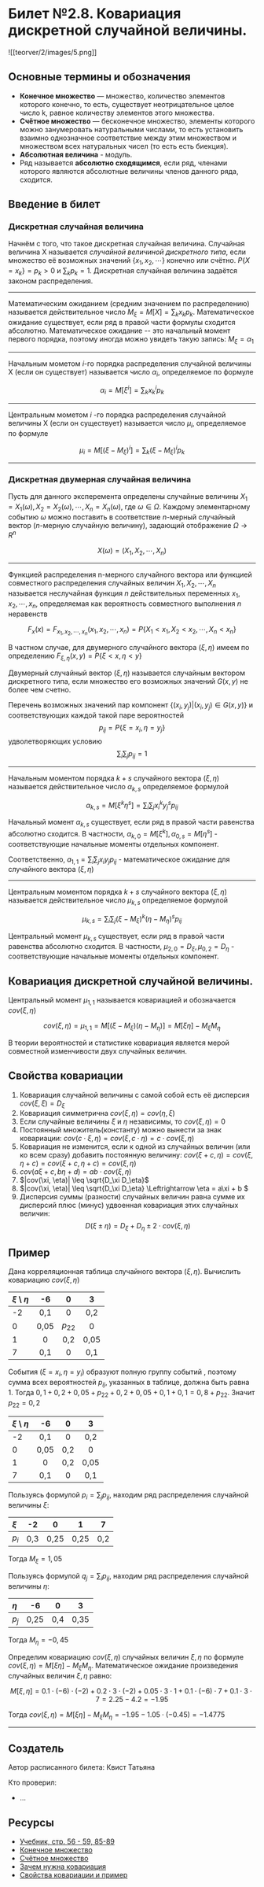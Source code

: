 # Билет №2.8. Ковариация дискретной случайной величины.


![[teorver/2/images/5.png]]

## Основные термины и обозначения

- **Конечное множество** — множество, количество элементов которого конечно, то есть, существует неотрицательное целое число k, равное количеству элементов этого множества.
- **Счётное множество** — бесконечное множество, элементы которого можно занумеровать натуральными числами, то есть установить взаимно однозначное соответствие между этим множеством и множеством всех натуральных чисел (то есть есть биекция).
- **Абсолютная величина** - модуль.
- Ряд называется **абсолютно сходящимся**, если ряд, членами которого являются абсолютные величины членов данного ряда, сходится.

## Введение в билет

### Дискретная случайная величина

Начнём с того, что такое дискретная случайная величина. Случайная величина X называется _случайной величиной дискретного типа_, если множество её возможных значений $\lbrace x_1, x_2, \cdots \rbrace$ конечно или счётно. $P \lbrace X = x_k \rbrace = p_k > 0$ и 
$\displaystyle \sum_{k}p_k = 1$.
Дискретная случайная величина задаётся законом распределения.

---

Математическим ожиданием (средним значением по распределению) называется действительное число $\displaystyle M_\xi = M[X] = \sum_{k}x_kp_k$. Математическое ожидание существует, если ряд в правой части формулы сходится абсолютно. Математическое ожидание -- это начальный момент первого порядка, поэтому иногда можно увидеть такую запись: $M_\xi = \alpha_1$

---

Начальным мометом $i$-го порядка распределения случайной величины Х (если он существует) называется число 
$\alpha_i$, определяемое по формуле 

$$\displaystyle \alpha_i = M[\xi^i] = \sum_{k}x_k^ip_k$$

---

Центральным мометом $i$ -го порядка распределения случайной величины Х (если он существует) называется число 
$\mu_i$, определяемое по формуле 

$$\displaystyle \mu_i = M[(\xi - M_\xi)^i] = \sum_{k}(\xi - M_\xi)^ip_k$$

---

### Дискретная двумерная случайная величина

Пусть для данного эксперемента определены случайные величины $X_1 = X_1(\omega), X_2 = X_2(\omega), \cdots, X_n = X_n(\omega)$,
где $\omega \in \Omega$. Каждому элементарному событию
$\omega$  можно поставить в соответствие 
$n$-мерный случайный вектор 
($n$-мерную случайную величину), задающий отображение 
$\Omega \to R^n$

$$X(\omega) = \left(X_1, X_2, \cdots, X_n \right)
$$

---

Функцией распределения n-мерного случайного вектора или функцией совместного распределения случайных величин $X_1, X_2, \cdots, X_n$ называется неслучайная функция 
$n$ действительных переменных
$x_1, x_2, \cdots, x_n$, определяемая как вероятность совместного выполнения 
$n$ неравенств

$$F_x(x) = F_{x_1, x_2, \cdots, x_n}(x_1, x_2, \cdots, x_n) = P \lbrace X_1 < x_1, X_2 < x_2, \cdots, X_n < x_n \rbrace$$

В частном случае, для двумерного случайного вектора ($\xi, \eta$) имеем по определению $F_{\xi, \eta}(x, y) = P\lbrace \xi < x, \eta < y \rbrace$

Двумерный случайный вектор $(\xi, \eta)$ называется случайным вектором дискретного типа, если множество его возможных значений 
$G(x, y)$ не более чем счетно.

Перечень возможных значений пар компонент $\lbrace (x_i, y_j) | (x_i, y_j) \in G(x, y) \rbrace$ и соответствующих каждой такой паре вероятностей 
$$p_{ij} = P\lbrace \xi = x_i, \eta = y_j \rbrace$$
удволетворяющих условию
$$\displaystyle \sum_{i}\sum_j p_{ij} = 1$$

---

Начальным моментом порядка $k + s$ случайного вектора 
$(\xi, \eta)$ называется действительное 
число $\alpha_{k, s}$ определяемое формулой 

$$\displaystyle \alpha_{k, s} = M[\xi^k \eta^s] = \sum_{i}\sum_{j} x_i^k y_j^sp_{ij}$$

Начальный момент $\alpha_{k, s}$ существует, если ряд в правой части равенства абсолютно сходится. 
В частности, $\alpha_{k, 0} = M[\xi^k], \alpha_{0, s} = M[\eta^s]$ - соответствующие начальные моменты отдельных компонент.

Соответственно, $\displaystyle a_{1, 1} = \sum_i\sum_jx_iy_jp_{ij}$ - математическое ожидание
для случайного вектора $(\xi, \eta)$

---
Центральным моментом порядка $k + s$ случайного вектора 
$(\xi, \eta)$ называется действительное 
число $\mu_{k, s}$ определяемое формулой 

$$\displaystyle \mu_{k, s} = \sum_{i}\sum_{j} (\xi - M_\xi)^k (\eta - M_\eta)^sp_{ij}$$

Центральный момент $\mu_{k, s}$ существует, если ряд в правой части равенства абсолютно сходится. 
В частности, $\mu_{2, 0} = D_\xi, \mu_{0, 2} = D_\eta$ - соответствующие начальные моменты отдельных компонент.

## Ковариация дискретной случайной величины.
Центральный момент $\mu_{1, 1}$ называется ковариацией 
и обозначается $cov(\xi, \eta)$

$$cov(\xi, \eta) = \mu_{1, 1} = M[(\xi - M_\xi)(\eta - M_\eta)] = M[\xi\eta] - M_\xi M_\eta $$

В теории вероятностей и статистике ковариация является мерой совместной изменчивости двух случайных величин.

## Свойства ковариации

1. Ковариация случайной величины с самой собой есть её дисперсия $cov(\xi, \xi) = D_\xi$
2. Ковариация симметрична $cov(\xi, \eta) = cov(\eta, \xi)$
3. Если случайные величины $\xi$ 
и $\eta$ независимы, 
то $cov(\xi, \eta) = 0$
4. Постоянный множитель(константу) можно вынести за знак ковариации: $cov(c\cdot \xi, \eta) = cov(\xi, c\cdot \eta) = c\cdot cov(\xi, \eta)$
5. Ковариация не изменится, если к одной из случайных величин (или ко всем сразу) добавить постоянную величину: $cov(\xi + c, \eta) = cov(\xi, \eta + c) = cov(\xi + c, \eta + c) = cov(\xi, \eta)$  
6. $cov(a\xi + c, b\eta + d) = ab\cdot cov(\xi, \eta)$
7. $|cov(\xi, \eta)| \leq \sqrt{D_\xi D_\eta}$
8. $|cov(\xi, \eta)| \leq \sqrt{D_\xi D_\eta} \Leftrightarrow \eta = a\xi + b $
9. Дисперсия суммы (разности) случайных величин равна сумме их дисперсий плюс (минус) удвоенная ковариация этих случайных величин:
$$D(\xi \pm \eta) = D_\xi + D_\eta \pm 2\cdot cov(\xi, \eta)$$

## Пример

Дана корреляционная таблица случайного вектора $(\xi, \eta)$. Вычислить ковариацию $cov(\xi, \eta)$

| $\xi$ \ $\eta$| -6  | 0       | 3   |
| :---          |:---:|:---:    |:---:|
| -2            | 0,1 | 0       | 0,2 |
| 0             | 0,05| $p_{22}$| 0   |
| 1             | 0   | 0,2     | 0,05|
| 7             | 0,1 | 0       | 0,1 |

События $(\xi = x_i, \eta = y_i)$ образуют полную группу событий , поэтому сумма всех вероятностей 
$p_{ij}$, указанных в таблице, должна быть равна 1. 
Тогда $0,1 + 0,2 + 0,05 + p_{22} + 0,2 + 0,05 + 0,1 + 0,1 = 0,8 + p_{22}$. Значит
$p_{22} = 0,2$ 

| $\xi$ \ $\eta$| -6  | 0       | 3   |
| :---          |:---:|:---:    |:---:|
| -2            | 0,1 | 0       | 0,2 |
| 0             | 0,05| 0,2     | 0   |
| 1             | 0   | 0,2     | 0,05|
| 7             | 0,1 | 0       | 0,1 |

Пользуясь формулой $\displaystyle p_i = \sum_{j}p_{ij}$, находим ряд распределения случайной величины 
$\xi$:

| $\xi$ | -2  | 0   | 1   | 7   |
| :---  |:---:|:---:|:---:|:---:|
| $p_i$ | 0,3 | 0,25| 0,25| 0,2 |

Тогда $M_\xi = 1,05$

Пользуясь формулой $\displaystyle q_j = \sum_{i}p_{ij}$, находим ряд распределения случайной величины 
$\eta$:

| $\eta$ | -6  | 0   | 3   |
| :---   |:---:|:---:|:---:|
| $p_j$  | 0,25| 0,4 | 0,35|

Тогда $M_\eta = -0,45$

Определим ковариацию $cov(\xi, \eta)$ случайных величин 
$\xi, \eta$ по формуле 
$cov(\xi, \eta) = M[\xi\eta] - M_\xi M_\eta$.
Математическое ожидание произведения случайных величин $\xi, \eta$ равно:

$$M[\xi, \eta] = 0.1\cdot (-6)\cdot (-2) +0.2\cdot 3\cdot (-2) + 0.05\cdot 3\cdot 1 + 0.1\cdot (-6)\cdot 7 + 0.1 \cdot  3 \cdot 7 = 2.25 -4.2  = -1.95$$

Тогда $cov(\xi, \eta) =  M[\xi\eta] - M_\xi M_\eta = -1.95 - 1.05\cdot (-0.45) = -1.4775$

---
## Создатель

Автор расписанного билета: Квист Татьяна

Кто проверил:
- ...

## Ресурсы
- [Учебник, стр. 56 - 59, 85-89 ](https://studizba.com/files/show/pdf/18027-4-4-chast.html)
- [Конечное множество](https://dic.academic.ru/dic.nsf/ruwiki/977727)
- [Счётное множество](https://dic.academic.ru/dic.nsf/ruwiki/1363#:~:text=%D0%A1%D1%87%D1%91%D1%82%D0%BD%D0%BE%D0%B5%20%D0%BC%D0%BD%D0%BE%D0%B6%D0%B5%D1%81%D1%82%D0%B2%D0%BE%20%E2%80%94%20%D0%B1%D0%B5%D1%81%D0%BA%D0%BE%D0%BD%D0%B5%D1%87%D0%BD%D0%BE%D0%B5%20%D0%BC%D0%BD%D0%BE%D0%B6%D0%B5%D1%81%D1%82%D0%B2%D0%BE%2C%20%D1%8D%D0%BB%D0%B5%D0%BC%D0%B5%D0%BD%D1%82%D1%8B,%D0%B8%20%D0%BC%D0%BD%D0%BE%D0%B6%D0%B5%D1%81%D1%82%D0%B2%D0%BE%D0%BC%20%D0%B2%D1%81%D0%B5%D1%85%20%D0%BD%D0%B0%D1%82%D1%83%D1%80%D0%B0%D0%BB%D1%8C%D0%BD%D1%8B%D1%85%20%D1%87%D0%B8%D1%81%D0%B5%D0%BB.)
- [Зачем нужна ковариация](https://ru.wikipedia.org/wiki/%D0%9A%D0%BE%D0%B2%D0%B0%D1%80%D0%B8%D0%B0%D1%86%D0%B8%D1%8F)
- [Свойства ковариации и пример](https://wikimatik.ru/article/28#:~:text=%D0%9A%D0%BE%D0%B2%D0%B0%D1%80%D0%B8%D0%B0%D1%86%D0%B8%D0%B5%D0%B9%20cov(X,M(Y)))

